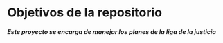 # Objetivos de la repositorio

##### Este proyecto se encarga de manejar los planes de la liga de la justicia

